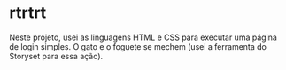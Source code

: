 # rtrtrt
Neste projeto, usei as linguagens HTML e CSS para executar uma página de login simples. O gato e o foguete se mechem (usei a ferramenta do Storyset para essa ação).
